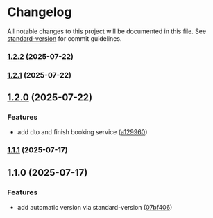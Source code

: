 # Changelog

All notable changes to this project will be documented in this file. See [standard-version](https://github.com/conventional-changelog/standard-version) for commit guidelines.

### [1.2.2](https://github.com/Go1dExperience/bwm-react-v2-api/compare/v1.2.1...v1.2.2) (2025-07-22)

### [1.2.1](https://github.com/Go1dExperience/bwm-react-v2-api/compare/v1.2.0...v1.2.1) (2025-07-22)

## [1.2.0](https://github.com/Go1dExperience/bwm-react-v2-api/compare/v1.1.1...v1.2.0) (2025-07-22)


### Features

* add dto and finish booking service ([a129960](https://github.com/Go1dExperience/bwm-react-v2-api/commit/a129960661ab216756537e9846dc43dec4d28c04))

### [1.1.1](https://github.com/Go1dExperience/bwm-react-v2-api/compare/v1.1.0...v1.1.1) (2025-07-17)

## 1.1.0 (2025-07-17)


### Features

* add automatic version via standard-version ([07bf406](https://github.com/Go1dExperience/bwm-react-v2-api/commit/07bf4061bd47bdbb2d5c210404fdb8f137cd29e1))

